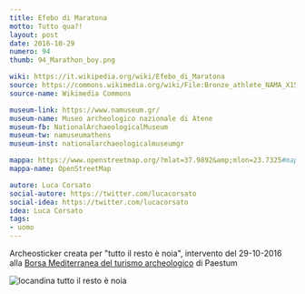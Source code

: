 ```yaml
---
title: Efebo di Maratona
motto: Tutto qua?!
layout: post
date: 2016-10-29
numero: 94
thumb: 94_Marathon_boy.png

wiki: https://it.wikipedia.org/wiki/Efebo_di_Maratona
source: https://commons.wikimedia.org/wiki/File:Bronze_athlete_NAMA_X15118_Athens_Greece.jpg
source-name: Wikimedia Commons

museum-link: https://www.namuseum.gr/
museum-name: Museo archeologico nazionale di Atene
museum-fb: NationalArchaeologicalMuseum
museum-tw: namuseumathens
museum-inst: nationalarchaeologicalmuseumgr

mappa: https://www.openstreetmap.org/?mlat=37.9892&amp;mlon=23.7325#map=17/37.98937/23.73281
mappa-name: OpenStreetMap

autore: Luca Corsato
social-autore: https://twitter.com/lucacorsato
social-idea: https://twitter.com/lucacorsato
idea: Luca Corsato
tags:
- uomo
---
```


Archeosticker creata per "tutto il resto è noia", intervento del 29-10-2016 alla [Borsa Mediterranea del turismo archeologico](http://www.borsaturismoarcheologico.it/sabato-29-ottobre-2016/) di Paestum

![locandina tutto il resto è noia](/assets/img/varie/tuttoilrestoènoia.png)
